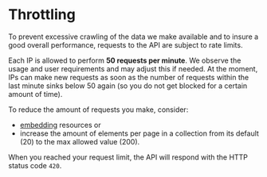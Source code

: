 # Throttling

To prevent excessive crawling of the data we make available and to insure a good overall performance,
requests to the API are subject to rate limits.

Each IP is allowed to perform **50 requests per minute**. We observe the usage and user requirements
and may adjust this if needed. At the moment, IPs can make new requests as soon as the number of
requests within the last minute sinks below 50 again (so you do not get blocked for a certain amount
of time).

To reduce the amount of requests you make, consider:

* [embedding](version1/embedding.md) resources or
* increase the amount of elements per page in a collection from its default (20) to the max allowed
  value (200).

When you reached your request limit, the API will respond with the HTTP status code ``420``.
